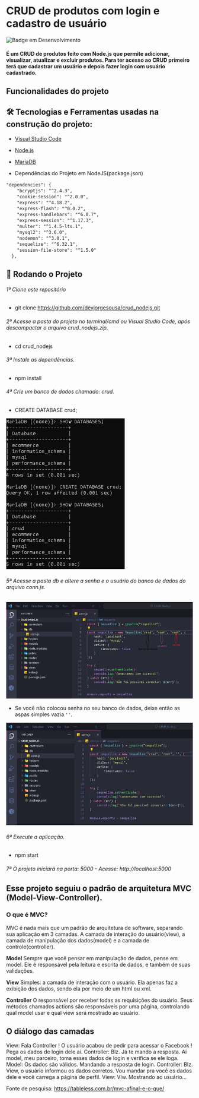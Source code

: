 # CRUD de produtos com login e cadastro de usuário

![Badge em Desenvolvimento](http://img.shields.io/static/v1?label=STATUS&message=EM%20DESENVOLVIMENTO&color=GREEN&style=for-the-badge)

#### É um CRUD de produtos feito com Node.js que permite adicionar, visualizar, atualizar e excluir produtos. Para ter acesso ao CRUD primeiro terá que cadastrar um usuário e depois fazer login com usuário cadastrado.

## Funcionalidades do projeto

## 🛠 Tecnologias e Ferramentas usadas na construção do projeto:

- [Visual Studio Code](https://code.visualstudio.com/)

- [Node.js](https://nodejs.org/en/)
- [MariaDB](https://mariadb.org/)
- Dependências do Projeto em NodeJS(package.json)  
```
"dependencies": {
    "bcryptjs": "^2.4.3",
    "cookie-session": "^2.0.0",
    "express": "^4.18.2",
    "express-flash": "^0.0.2",
    "express-handlebars": "^6.0.7",
    "express-session": "^1.17.3",
    "multer": "^1.4.5-lts.1",
    "mysql2": "^3.6.0",
    "nodemon": "^3.0.1",
    "sequelize": "^6.32.1",
    "session-file-store": "^1.5.0"
  },
```

## 🎲 Rodando o Projeto 

###### 1ª Clone este repositório
* git clone https://github.com/devjorgesousa/crud_nodejs.git

###### 2ª Acesse a pasta do projeto no terminal/cmd ou Visual Studio Code, após descompactar o arquivo crud_nodejs.zip.
* cd crud_nodejs

###### 3ª Instale as dependências.
* npm install

###### 4ª Crie um banco de dados chamado: crud.
* CREATE DATABASE crud;

![MariaDB](./Screenshots/mariadb.png)

###### 5ª Acesse a pasta db e altere a senha e o usuário do banco de dados do arquivo conn.js.

![conn.js](./Screenshots/conn.png)

* Se você não colocou senha no seu banco de dados, deixe então as aspas simples vazia ```''```.

![conn.js](./Screenshots/conn2.png)

###### 6ª Execute a aplicação.
* npm start

###### 7ª O projeto iniciará na porta: 5000 - Acesse: http://localhost:5000

## Esse projeto seguiu o padrão de arquitetura MVC (Model-View-Controller).

### O que é MVC?

MVC é nada mais que um padrão de arquitetura de software, separando sua aplicação em 3 camadas. A camada de interação do usuário(view), a camada de manipulação dos dados(model) e a camada de controle(controller).

**Model**
Sempre que você pensar em manipulação de dados, pense em model. Ele é responsável pela leitura e escrita de dados, e também de suas validações.

**View**
Simples: a camada de interação com o usuário. Ela apenas faz a  exibição dos dados, sendo ela por meio de um html ou xml.

**Controller**
O responsável por receber todas as requisições do usuário. Seus métodos chamados actions são responsáveis por uma página, controlando qual model usar e qual view será mostrado ao usuário.

## O diálogo das camadas

View: Fala Controller ! O usuário acabou de pedir para acessar o Facebook ! Pega os dados de login dele ai. Controller: Blz. Já te mando a resposta. Ai model, meu parceiro, toma esses dados de login e verifica se ele loga. Model: Os dados são válidos. Mandando a resposta de login. Controller: Blz. View, o usuário informou os dados corretos. Vou mandar pra você os dados dele e você carrega a página de perfil. View: Vlw. Mostrando ao usuário…

Fonte de pesquisa: https://tableless.com.br/mvc-afinal-e-o-que/


